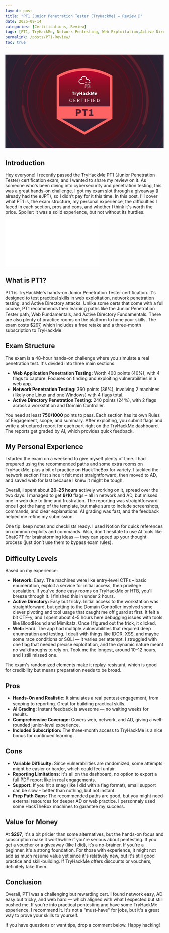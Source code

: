 ```yaml
---
layout: post
title: "PT1 Junior Penetration Tester (TryHackMe) – Review 🚀"
date: 2025-09-14
categories: [Certifications, Review]
tags: [PT1, TryHackMe, Network Pentesting, Web Exploitation,Active Directory, cybersecurity, report]
permalink: /posts/PT1-Review/
toc: true
---
```


![Description](/assets/images/PT1/pt1.png)

## Introduction
Hey everyone! I recently passed the TryHackMe PT1 (Junior Penetration Tester) certification exam, and I wanted to share my review on it. As someone who's been diving into cybersecurity and penetration testing, this was a great hands-on challenge. I got my exam slot through a giveaway (I already had the eJPT), so I didn’t pay for it this time. In this post, I'll cover what PT1 is, the exam structure, my personal experience, the difficulties I faced in each section, pros and cons, and whether I think it's worth the price. Spoiler: It was a solid experience, but not without its hurdles.

![Description](/assets/images/PT1/PT1.pdf)

## What is PT1?
PT1 is TryHackMe's hands-on Junior Penetration Tester certification. It's designed to test practical skills in web exploitation, network penetration testing, and Active Directory attacks. Unlike some certs that come with a full course, PT1 recommends their learning paths like the Junior Penetration Tester path, Web Fundamentals, and Active Directory Fundamentals. There are also plenty of practice rooms on the platform to hone your skills. The exam costs $297, which includes a free retake and a three-month subscription to TryHackMe.

## Exam Structure
The exam is a 48-hour hands-on challenge where you simulate a real penetration test. It's divided into three main sections:

- **Web Application Penetration Testing:** Worth 400 points (40%), with 4 flags to capture. Focuses on finding and exploiting vulnerabilities in a web app.  
- **Network Penetration Testing:** 360 points (36%), involving 2 machines (likely one Linux and one Windows) with 4 flags total.  
- **Active Directory Penetration Testing:** 240 points (24%), with 2 flags across a workstation and Domain Controller.

You need at least **750/1000** points to pass. Each section has its own Rules of Engagement, scope, and summary. After exploiting, you submit flags and write a structured report for each part right on the TryHackMe dashboard. The reports get graded by AI, which provides quick feedback.

## My Personal Experience
I started the exam on a weekend to give myself plenty of time. I had prepared using the recommended paths and some extra rooms on TryHackMe, plus a bit of practice on HackTheBox for variety. I tackled the network section first since it felt most straightforward, then moved to AD, and saved web for last because I knew it might be tough.

Overall, I spent about **20–25 hours** actively working on it, spread over the two days. I managed to get **9/10** flags – all in network and AD, but missed one in web due to time and frustration. The reporting was straightforward once I got the hang of the template, but make sure to include screenshots, commands, and clear explanations. AI grading was fast, and the feedback helped me refine my submission.

One tip: keep notes and checklists ready. I used Notion for quick references on common exploits and commands. Also, don't hesitate to use AI tools like ChatGPT for brainstorming ideas — they can speed up your thought process (just don’t use them to bypass exam rules).

## Difficulty Levels
Based on my experience:

- **Network:** Easy. The machines were like entry-level CTFs – basic enumeration, exploit a service for initial access, then privilege escalation. If you've done easy rooms on TryHackMe or HTB, you'll breeze through it. I finished this in under 2 hours.  
- **Active Directory:** Easy but tricky. Initial access to the workstation was straightforward, but getting to the Domain Controller involved some clever pivoting and tool usage that caught me off guard at first. It felt a bit CTF-y, and I spent about 4–5 hours here debugging issues with tools like BloodHound and Mimikatz. Once I figured out the trick, it clicked.  
- **Web:** Hard. The app had multiple vulnerabilities that required deep enumeration and testing. I dealt with things like IDOR, XSS, and maybe some race conditions or SQLi — it varies per attempt. I struggled with one flag that needed precise exploitation, and the dynamic nature meant no walkthroughs to rely on. Took me the longest, around 10–12 hours, and I still missed one.

The exam's randomized elements make it replay-resistant, which is good for credibility but means preparation needs to be broad.

## Pros
- **Hands-On and Realistic:** It simulates a real pentest engagement, from scoping to reporting. Great for building practical skills.  
- **AI Grading:** Instant feedback is awesome — no waiting weeks for results.  
- **Comprehensive Coverage:** Covers web, network, and AD, giving a well-rounded junior-level experience.  
- **Included Subscription:** The three-month access to TryHackMe is a nice bonus for continued learning.

## Cons
- **Variable Difficulty:** Since vulnerabilities are randomized, some attempts might be easier or harder, which could feel unfair.  
- **Reporting Limitations:** It's all on the dashboard, no option to export a full PDF report like in real engagements.  
- **Support:** If you hit a snag (like I did with a flag format), email support can be slow – better than nothing, but not instant.  
- **Prep Path Gaps:** The recommended paths are good, but you might need external resources for deeper AD or web practice. I personnaly used some HackTheBox machines to garantee my success.

## Value for Money
At **$297**, it's a bit pricier than some alternatives, but the hands-on focus and subscription make it worthwhile if you're serious about pentesting. If you get a voucher or a giveaway (like I did), it’s a no-brainer. If you're a beginner, it's a strong foundation. For those with experience, it might not add as much resume value yet since it's relatively new, but it's still good practice and skill-building. If TryHackMe offers discounts or vouchers, definitely take them.

## Conclusion
Overall, PT1 was a challenging but rewarding cert. I found network easy, AD easy but tricky, and web hard — which aligned with what I expected but still pushed me. If you're into practical pentesting and have some TryHackMe experience, I recommend it. It's not a "must-have" for jobs, but it's a great way to prove your skills to yourself.

If you have questions or want tips, drop a comment below. Happy hacking!
